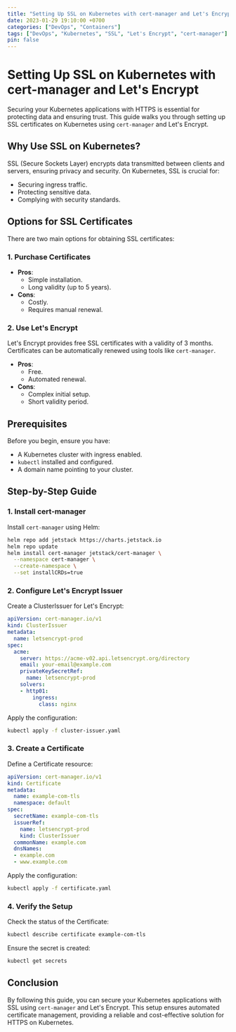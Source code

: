 ```yaml
---
title: "Setting Up SSL on Kubernetes with cert-manager and Let's Encrypt"
date: 2023-01-29 19:10:00 +0700
categories: ["DevOps", "Containers"]
tags: ["DevOps", "Kubernetes", "SSL", "Let's Encrypt", "cert-manager"]
pin: false
---
```


# Setting Up SSL on Kubernetes with cert-manager and Let's Encrypt

Securing your Kubernetes applications with HTTPS is essential for protecting data and ensuring trust. This guide walks you through setting up SSL certificates on Kubernetes using `cert-manager` and Let's Encrypt.

## Why Use SSL on Kubernetes?

SSL (Secure Sockets Layer) encrypts data transmitted between clients and servers, ensuring privacy and security. On Kubernetes, SSL is crucial for:

- Securing ingress traffic.
- Protecting sensitive data.
- Complying with security standards.

## Options for SSL Certificates

There are two main options for obtaining SSL certificates:

### 1. Purchase Certificates

- **Pros**:
  - Simple installation.
  - Long validity (up to 5 years).
- **Cons**:
  - Costly.
  - Requires manual renewal.

### 2. Use Let's Encrypt

Let's Encrypt provides free SSL certificates with a validity of 3 months. Certificates can be automatically renewed using tools like `cert-manager`.

- **Pros**:
  - Free.
  - Automated renewal.
- **Cons**:
  - Complex initial setup.
  - Short validity period.

## Prerequisites

Before you begin, ensure you have:

- A Kubernetes cluster with ingress enabled.
- `kubectl` installed and configured.
- A domain name pointing to your cluster.

## Step-by-Step Guide

### 1. Install cert-manager

Install `cert-manager` using Helm:

```bash
helm repo add jetstack https://charts.jetstack.io
helm repo update
helm install cert-manager jetstack/cert-manager \
  --namespace cert-manager \
  --create-namespace \
  --set installCRDs=true
```

### 2. Configure Let's Encrypt Issuer

Create a ClusterIssuer for Let's Encrypt:

```yaml
apiVersion: cert-manager.io/v1
kind: ClusterIssuer
metadata:
  name: letsencrypt-prod
spec:
  acme:
    server: https://acme-v02.api.letsencrypt.org/directory
    email: your-email@example.com
    privateKeySecretRef:
      name: letsencrypt-prod
    solvers:
    - http01:
        ingress:
          class: nginx
```

Apply the configuration:

```bash
kubectl apply -f cluster-issuer.yaml
```

### 3. Create a Certificate

Define a Certificate resource:

```yaml
apiVersion: cert-manager.io/v1
kind: Certificate
metadata:
  name: example-com-tls
  namespace: default
spec:
  secretName: example-com-tls
  issuerRef:
    name: letsencrypt-prod
    kind: ClusterIssuer
  commonName: example.com
  dnsNames:
  - example.com
  - www.example.com
```

Apply the configuration:

```bash
kubectl apply -f certificate.yaml
```

### 4. Verify the Setup

Check the status of the Certificate:

```bash
kubectl describe certificate example-com-tls
```

Ensure the secret is created:

```bash
kubectl get secrets
```

## Conclusion

By following this guide, you can secure your Kubernetes applications with SSL using `cert-manager` and Let's Encrypt. This setup ensures automated certificate management, providing a reliable and cost-effective solution for HTTPS on Kubernetes.
